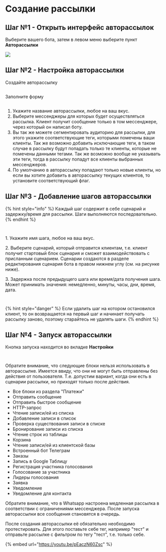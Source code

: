 # Создание рассылки

## Шаг №1 - Открыть интерфейс авторассылок

Выберите вашего бота, затем в левом меню выберите пункт **Авторассылки**

![](<../../.gitbook/assets/image (38).png>)

## Шаг №2 - Настройка авторассылки

Создайте авторассылку

<figure><img src="../../.gitbook/assets/image (67).png" alt=""><figcaption></figcaption></figure>

Заполните форму

<figure><img src="../../.gitbook/assets/image (59).png" alt=""><figcaption></figcaption></figure>

1. Укажите название авторассылки, любое на ваш вкус.
2. Выберите мессенджеры для которых будет осуществляться рассылка. Клиент получит сообщение только в том мессенджере, через который он написал боту.
3. Вы так же можете сегментировать аудиторию для рассылки, для этого укажите соответствующие теги, которыми помечены ваши клиенты. Так же возможно добавить исключающие теги, в таком случае в рассылку будут попадать только те клиенты, которые не помечены данными тегами. Так же возможно вообще не указывать эти теги, тогда в рассылку попадут все клиенты выбранных мессенджеров.
4. По умолчанию в авторассылку попадают только новые клиенты, но если вы хотите добавить в авторассылку текущих клиентов, то установите соответствующий флаг.

## Шаг №3 - Добавление шагов авторассылки

{% hint style="info" %}
Каждый шаг содержит в себе сценарий и задержку/время для рассылки. Шаги выполняются последовательно.
{% endhint %}

<figure><img src="../../.gitbook/assets/image (68).png" alt=""><figcaption></figcaption></figure>

<figure><img src="../../.gitbook/assets/image (53).png" alt=""><figcaption></figcaption></figure>

1\. Укажите имя шага, любое на ваш вкус.

2\. Выберите сценарий, который отправится клиентам, т.е. клиент получит стартовый блок сценария и сможет взаимодействовать с присланным сценарием. Сценарии создаются в разделе редактирования сценария бота в правом нижнем углу (см. на рисунке ниже).

3\. Задержка после предыдущего шага или время/дата получения шага. Может принимать значения: немедленно, минуты, часы, дни, время, дата.

<figure><img src="../../.gitbook/assets/image (51).png" alt=""><figcaption></figcaption></figure>

<figure><img src="../../.gitbook/assets/image (49).png" alt=""><figcaption></figcaption></figure>

{% hint style="danger" %}
Если удалить шаг на котором остановился клиент, то он возвращается на первый шаг и начинает получать рассылку заново, поэтому старайтесь не удалять шаги.
{% endhint %}

## Шаг №4 - Запуск авторассылки

Кнопка запуска находится во вкладке **Настройки**

<figure><img src="../../.gitbook/assets/image (52).png" alt=""><figcaption></figcaption></figure>

<figure><img src="../../.gitbook/assets/image (43).png" alt=""><figcaption></figcaption></figure>

Обратите внимание, что следующие блоки нельзя использовать в авторассылке. Имеется ввиду, что они не могут быть отправлены без действия от пользователя. Т.е. допустим вариант, когда они есть в сценарии рассылки, но приходят только после действия.

* Все блоки из раздела "Платежи"
* Отправить сообщение
* Отправить быстрое сообщение
* HTTP-запрос
* Чтение записи/ей из списка
* Добавление записи в список
* Проверка существования записи в списке
* Бронирование записи из списка
* Чтение строк из таблицы
* Корзина
* Чтение записи/ей из клиентской базы
* Встроенный бот Телеграм
* Заказы
* Запись в Google Таблицу
* Регистрация участника голосования
* Голосование за участника
* Лидеры голосования
* Заявка
* Уведомление
* Уведомление для контакта

Обратите внимание, что в Whatsapp настроена медленная рассылка в соответствии с ограничениями мессенджера. После запуска авторассылки все сообщения становятся в очередь.

После создания авторассылки её обязательно необходимо протестировать. Для этого поставьте себе тег, например "тест" и отправьте рассылке с фильтром по тегу "тест", т.е. только себе.

{% embed url="https://youtu.be/pEaczN60Zsc" %}
